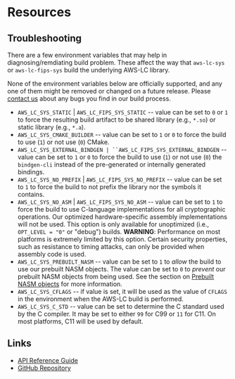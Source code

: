 # Resources

## Troubleshooting

There are a few environment variables that may help in diagnosing/remdiating build problem. These affect the way that
`aws-lc-sys` or `aws-lc-fips-sys` build the underlying AWS-LC library.

None of the environment variables below are officially supported, and any one of them might be removed or changed on a
future release. Please [contact us] about any bugs you find in our build process.

* `AWS_LC_SYS_STATIC` | `AWS_LC_FIPS_SYS_STATIC` -- value can be set to `0` or `1` to force the resulting build
  artifact to be shared library (e.g., `*.so`) or static library (e.g., `*.a`).
* `AWS_LC_SYS_CMAKE_BUILDER` -- value can be set to `1` or `0` to force the build to use (`1`) or not use (`0`) CMake.
* `AWS_LC_SYS_EXTERNAL_BINDGEN | ``AWS_LC_FIPS_SYS_EXTERNAL_BINDGEN` -- value can be set to `1` or `0` to force the
  build to use (`1`) or not use (`0`) the `bindgen-cli` instead of the pre-generated or internally generated bindings.
* `AWS_LC_SYS_NO_PREFIX` | `AWS_LC_FIPS_SYS_NO_PREFIX` -- value can be set to `1` to force the build to not prefix the
  library nor the symbols it contains.
* `AWS_LC_SYS_NO_ASM` | `AWS_LC_FIPS_SYS_NO_ASM` -- value can be set to `1` to force the build to use C-language
  implementations for all cryptographic operations. Our optimized hardware-specific assembly implementations will not
  be used. This option is only available for unoptimized (i.e., `OPT_LEVEL = "0"` or "debug") builds.
  **WARNING**: Performance on most platforms is extremely limited by this option. Certain security
  properties, such as resistance to timing attacks, can only be provided when assembly code is used.
* `AWS_LC_SYS_PREBUILT_NASM` -- value can be set to `1` to *allow* the build to use our prebuilt NASM objects.
  The value can be set to `0` to *prevent* our prebuilt NASM objects from being used. See the section on
  [Prebuilt NASM objects](requirements/windows.md#prebuilt-nasm-objects) for more information.
* `AWS_LC_SYS_CFLAGS` -- if value is set, it will be used as the value of `CFLAGS` in the environment when the AWS-LC
  build is performed.
* `AWS_LC_SYS_C_STD` -- value can be set to determine the C standard used by the C compiler. It may be set to
  either `99` for C99 or `11` for C11. On most platforms, C11 will be used by default.

## Links

- [API Reference Guide](https://docs.rs/aws-lc-rs/latest)
- [GitHub Repository](https://github.com/awslabs/aws-lc-rs)

[contact us]: https://github.com/awslabs/aws-lc-rs/issues/new/choose
